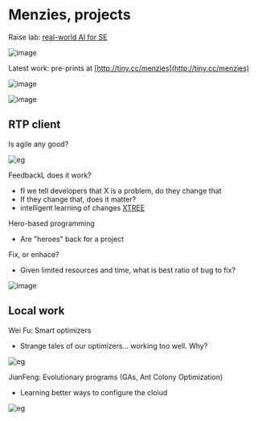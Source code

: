 # Menzies, projects

Raise lab: [real-world AI for SE](http://ai4se.net/)

![image](https://cloud.githubusercontent.com/assets/29195/26688086/b1bc9ce2-46bf-11e7-98ab-4f75380b3677.png)

Latest work: pre-prints at [http://tiny.cc/menzies](http://tiny.cc/menzies)

![image](https://cloud.githubusercontent.com/assets/29195/26688608/2053c670-46c1-11e7-8a0a-1207e21abdb3.png)

![image](http://www.ukpostroom.com/images/current-projects.jpg)

## RTP client

Is agile any good?

![eg](http://ekiy5aot90-flywheel.netdna-ssl.com/wp-content/uploads/2013/07/segue-blog-waterfall-vs-agile-which-is-right-development-methodology-for-your-project.png)

FeedbackL does it work?

- fI we tell developers that X is a problem, do they change that
- If they change that, does it matter?
- intelligent learning of changes [XTREE](https://arxiv.org/pdf/1609.03614)

Hero-based programming

- Are "heroes" back for a project

Fix, or enhace?

- Given limited resources and time, what is best ratio of bug to fix?

![image](https://cloud.githubusercontent.com/assets/29195/26687661/53b8aac4-46be-11e7-9893-ea2e5c0b36ee.png)


## Local work

Wei Fu: Smart optimizers

- Strange tales of our optimizers... working too well. Why?

![eg](https://i.ytimg.com/vi/tNAIHEse7Ms/maxresdefault.jpg)

JianFeng: Evolutionary programs (GAs, Ant Colony Optimization)

- Learning better ways to configure the cloiud

![eg](https://upload.wikimedia.org/wikipedia/commons/thumb/a/af/Aco_branches.svg/2000px-Aco_branches.svg.png)
